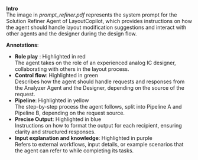 **Intro**  
The image in *prompt_refiner.pdf* represents the system prompt for the Solution Refiner Agent of LayoutCopilot, which provides instructions on how the agent should handle layout modification suggestions and interact with other agents and the designer during the design flow.

**Annotations**:  

- **Role play** : Highlighted in red  
  The agent takes on the role of an experienced analog IC designer, collaborating with others in the layout process.  
- **Control flow**: Highlighted in green  
  Describes how the agent should handle requests and responses from the Analyzer Agent and the Designer, depending on the source of the request.  
- **Pipeline**: Highlighted in yellow  
  The step-by-step process the agent follows, split into Pipeline A and Pipeline B, depending on the request source.  
- **Precise Output**: Highlighted in blue  
  Instructions on how to format the output for each recipient, ensuring clarity and structured responses.  
- **Input explanation and knowledge**: Highlighted in purple  
  Refers to external workflows, input details, or example scenarios that the agent can refer to while completing its tasks.
